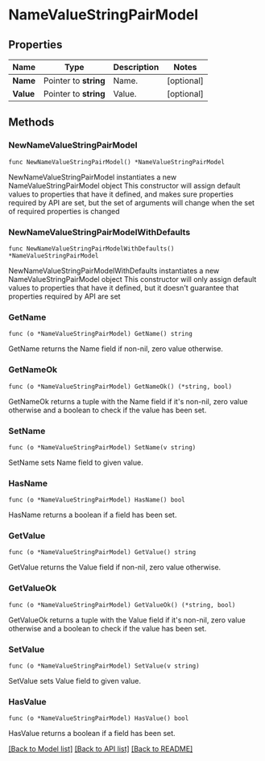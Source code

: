 # NameValueStringPairModel

## Properties

Name | Type | Description | Notes
------------ | ------------- | ------------- | -------------
**Name** | Pointer to **string** | Name. | [optional] 
**Value** | Pointer to **string** | Value. | [optional] 

## Methods

### NewNameValueStringPairModel

`func NewNameValueStringPairModel() *NameValueStringPairModel`

NewNameValueStringPairModel instantiates a new NameValueStringPairModel object
This constructor will assign default values to properties that have it defined,
and makes sure properties required by API are set, but the set of arguments
will change when the set of required properties is changed

### NewNameValueStringPairModelWithDefaults

`func NewNameValueStringPairModelWithDefaults() *NameValueStringPairModel`

NewNameValueStringPairModelWithDefaults instantiates a new NameValueStringPairModel object
This constructor will only assign default values to properties that have it defined,
but it doesn't guarantee that properties required by API are set

### GetName

`func (o *NameValueStringPairModel) GetName() string`

GetName returns the Name field if non-nil, zero value otherwise.

### GetNameOk

`func (o *NameValueStringPairModel) GetNameOk() (*string, bool)`

GetNameOk returns a tuple with the Name field if it's non-nil, zero value otherwise
and a boolean to check if the value has been set.

### SetName

`func (o *NameValueStringPairModel) SetName(v string)`

SetName sets Name field to given value.

### HasName

`func (o *NameValueStringPairModel) HasName() bool`

HasName returns a boolean if a field has been set.

### GetValue

`func (o *NameValueStringPairModel) GetValue() string`

GetValue returns the Value field if non-nil, zero value otherwise.

### GetValueOk

`func (o *NameValueStringPairModel) GetValueOk() (*string, bool)`

GetValueOk returns a tuple with the Value field if it's non-nil, zero value otherwise
and a boolean to check if the value has been set.

### SetValue

`func (o *NameValueStringPairModel) SetValue(v string)`

SetValue sets Value field to given value.

### HasValue

`func (o *NameValueStringPairModel) HasValue() bool`

HasValue returns a boolean if a field has been set.


[[Back to Model list]](../README.md#documentation-for-models) [[Back to API list]](../README.md#documentation-for-api-endpoints) [[Back to README]](../README.md)


